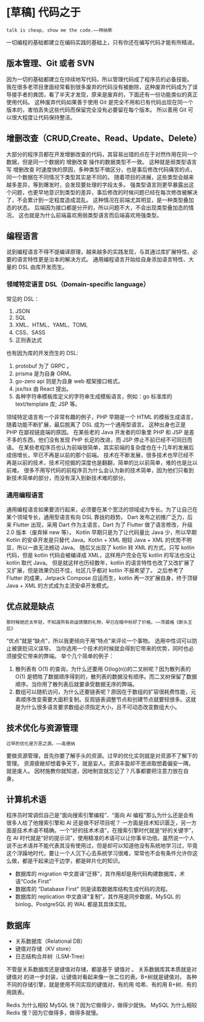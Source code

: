 # [草稿] 代码之于

```
talk is cheap, show me the code.——林纳斯
```

一切编程的基础都建立在编码实践的基础上，只有你还在编写代码才能有所精进。

## 版本管理、Git 或者 SVN

因为一切的基础都建立在持续地写代码，所以管理代码成了程序员的必备技能。
我在很多老项目里面经常看到很多废弃的代码没有被删除，这种废弃代码成为了误导接手者的粪团，看了半天才发现，原来是废弃的，下面还有一份功能类似的真正使用代码。
这种废弃代码如果善于使用 Git 是完全不用和已有代码出现在同一个版本的，害怕丢失这些代码而保留完全没有必要留在每个版本。
所以善用 Git 可以很大程度让代码保持整洁。

## 增删改查（CRUD,Create、Read、Update、Delete）

大部分的程序员都在开发增删改查的代码，其容易出错的点在于对然作用在同一个数据，但是同一个数据的 增删改查 操作的数据类型不一致。
这种就是弱类型语言写 增删改查 时速度快的原因，多种类型不做区分，也是事后修改代码痛苦的点，同一个数据在不同情况下类型其实是不同的。
随着项目的进展，这些类型会越来越多差异，等到爆发时，会发现要处理的字段太多。
强类型语言则更早暴露出这个问题，也更早地意识到类型的差异，事后修改的时候问题已经在每次修改被解决了，不会累计到一定程度造成混乱。
这种情况在前端尤其明显，是一种类型叠加态的状态。
后端因为接口都是分开的，所以问题不大，不会出现类型叠加态的情况。
这也就是为什么前端喜欢用弱类型语言而后端喜欢用强类型。

## 编程语言

说到编程语言不得不提编译原理，越来越多的实践发现，与其通过库扩展特性，必要的语言特性更是治本的解决方式。
通用编程语言开始给自身添加语言特性、大量的 DSL 由库开发而生。

### 领域特定语言 DSL（Domain-specific language）

常见的 DSL：

1. JSON
2. SQL
3. XML、HTML、YAML、TOML
4. CSS、SASS
5. 正则表达式

也有因为库的开发而生的 DSL: 

1. protobuf 为了 GRPC 。 
2. prisma 是为自身 ORM。
3. go-zero api 则是为自身 web 框架接口格式。
4. jsx/tsx 由 React 提出。
5. 各种字符串模板库定义的字符串生成模板语言，例如：go 标准库的 text/template 库; JSP 等。

领域特定语言有一个非常有趣的例子，PHP 早期是一个 HTML 的模板生成语言，随着功能不断扩展，最后脱离了 DSL 成为一个通用型语言。
这种出身也正是 PHP 在鄙视链底端的原因。
在某些老的 Java 开发者的印象里 PHP 和 JSP 是差不多的东西，他们没有发现 PHP 长足的改进，而 JSP 停止不前已经不可同日而语。
在某些老程序员也认为前端很简单，其实前端的复杂度也在十几年的发展后成倍增长，早已不再是以前的那个前端。
技术在不断发展，很多技术也早已经不再是以前的技术，技术可挖掘的深度也是翻翻，简单的比以前简单，难的也是比以前难。
很多不用写代码的前程序员为什么会认为新的技术简单，因为他们只看到新技术简单的部分，而没有深入到新技术难的部分。

### 通用编程语言

通用编程语言如果要流行起来，必须要在某个宽泛的领域成为专长。为了让自己在某个领域专长，通用型语言有向 DSL 靠拢的趋势。
Dart 发布之初推广乏力，后来 Flutter 出现，采用 Dart 作为主语言，Dart 为了 Flutter 做了语言修改，升级 2.0 版本（废弃掉 new 等）。
Kotlin 早期只是为了让代码量比 Java 少，所以早期 Kotlin 的安卓开发是只替代 Java。Kotlin + XML 相较 Java + XML 的优势不明显，所以一直无法撼动 Java。
随后又出现了  kotlin 转 XML 的方式，只写 kotlin 代码，但是 kotlin 代码会被编译成 XML，这样用户完全在写 kotlin 的写法也没让 kotlin 取代 Java。
但是就这样也历经数年，kotlin 的语言特性也改了又改扩展了又扩展，但是效果仍旧不佳，社区几乎都对 kotlin 不报希望了。
之后参考了 Flutter 的成果，Jetpack Compose 应运而生，kotlin 再一次扩展自身，终于顶替 Java + XML 的方式成为主流安卓开发模式。


## 优点就是缺点

```
那时候她还太年轻，不知道所有命运馈赠的礼物，早已在暗中标好了价格。——茨威格《断头王后》
```

“优点”就是“缺点”，所以我更倾向于用“特点”来评论一个事物。
选用中性词可以防止被褒贬词义误导。
当你选用一个技术的时候就会得到它带来的优势，同时也必须接受它带来的弊端。
举个几个简单的例子：
1. 散列表有 O(1) 的查询，为什么还要用 O(log(n))的二叉树呢？因为散列表的 O(1) 是牺牲了数据顺序得到的，散列表的数据没有顺序。而二叉树保留了数据顺序。当你用了散列表后就要承受数据无序的弊端。
2. 数组可以随机访问，为什么还要链表呢？原因在于数组的扩容很耗费性能，元素顺序改变需要大面积复制。反观链表调整节点和创建节点就要轻很多。这就是为什么很多语言要求数组必须指定大小，且不可动态改变数组大小。

## 技术优化与资源管理

```
过早的优化是万恶之源。——高德纳
```

要做资源管理，首先你要了解手头的资源。过早的优化实则就是对资源不了解下的管理。
资源疲敝却想着争天下，就是妄人。资源丰盈却不思进取想着偏安一隅，就是废人。
因材施教你就知道，因地制宜就忘记了？凡事都要把注意力放在自身。

## 计算机术语

程序员时常调侃自己是“面向搜索引擎编程”、“面向 AI 编程”那么为什么还是会有很多人给了他搜索引擎和 AI 还是做不好项目呢？
一方面是技术知识匮乏，另一方面是技术术语不精确。一个“好的技术术语”，在搜索引擎时代就是“好的关键字”，在 AI 时代就是“好的提示词”，使用精准的术语可以让你事半功倍。虽然说一个人说不出术语并不能代表其没有使用过，但是却可以知道他没有系统地学习过，毕竟这个浮躁地时代，要让一个人沉下心去系统学习很难，常常也不会有条件允许你这么做，都是干起来边干边学，都是碎片化的知识。

- 数据库的 migration 中文直译“迁移”，其作用却是用代码构建数据库，术语“Code First”
- 数据库的 “Database First” 则是读取数据库结构生成代码的流程。
- 数据库的 replication 中文直译“复制”，其作用是同步数据，MySQL 的 binlog、PostgreSQL 的 WAL 都是其具体实现。

## 数据库

- 关系数据库（Relational DB）
- 键值对存储（KV store）
- 日志结构合并树（LSM-Tree）

不管是关系数据库还是键值对存储，都是基于 键值对 。
关系数据库其本质就是对 键值对 的进一步封装，让键值对看起来像一张二位的表。B+树就是键值对。
各种不同的存储引擎，就是使用不同实现的键值对，有的用 哈希、有的用 B+树、有的用跳表。

Redis 为什么相较 MySQL 快？因为它做得少，做得少就快。
MySQL 为什么相较 Redis 慢？因为它做得多，做得多就慢。


